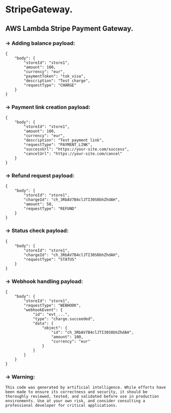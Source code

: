 # StripeGateway.

## AWS Lambda Stripe Payment Gateway.

### → Adding balance payload:
```
{
    "body": {
        "storeId": "store1",
        "amount": 100,
        "currency": "eur",
        "paymentToken": "tok_visa",
        "description": "Test charge",
        "requestType": "CHARGE"
    }
}
```

### → Payment link creation payload:
```
{
    "body": {
        "storeId": "store1",
        "amount": 100,
        "currency": "eur",
        "description": "Test payment link",
        "requestType": "PAYMENT_LINK",
        "successUrl": "https://your-site.com/success",
        "cancelUrl": "https://your-site.com/cancel"
    }
}
```

### → Refund request payload:
```
{
    "body": {
        "storeId": "store1",
        "chargeId": "ch_3RbAV7B4clJTI30S0bhZhdAH",
        "amount": 50,
        "requestType": "REFUND"
    }
}
```

### → Status check payload:
```
{
    "body": {
        "storeId": "store1",
        "chargeId": "ch_3RbAV7B4clJTI30S0bhZhdAH",
        "requestType": "STATUS"
    }
}
```

### → Webhook handling payload:
```
{
    "body": {
        "storeId": "store1",
        "requestType": "WEBHOOK",
        "webhookEvent": {
            "id": "evt_...",
            "type": "charge.succeeded",
            "data": {
                "object": {
                    "id": "ch_3RbAV7B4clJTI30S0bhZhdAH",
                    "amount": 100,
                    "currency": "eur"
                }
            }
        }
    }
}
```

### → Warning:
`This code was generated by artificial intelligence. While efforts have been made to ensure its correctness and security, it should be thoroughly reviewed, tested, and validated before use in production environments. Use at your own risk, and consider consulting a professional developer for critical applications.
`
